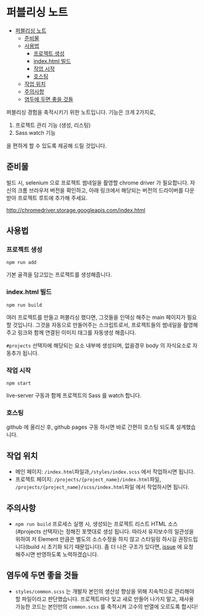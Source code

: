 # 퍼블리싱 노트

- [퍼블리싱 노트](#퍼블리싱-노트)
  - [준비물](#준비물)
  - [사용법](#사용법)
    - [프로젝트 생성](#프로젝트-생성)
    - [index.html 빌드](#indexhtml-빌드)
    - [작업 시작](#작업-시작)
    - [호스팅](#호스팅)
  - [작업 위치](#작업-위치)
  - [주의사항](#주의사항)
  - [염두에 두면 좋을 것들](#염두에-두면-좋을-것들)

퍼블리싱 경험을 축적시키기 위한 노트입니다. 기능은 크게 2가지로,

1.  프로젝트 관리 기능 (생성, 리스팅)
1.  Sass watch 기능

을 편하게 할 수 있도록 제공해 드릴 것입니다.

## 준비물

빌드 시, selenium 으로 프로젝트 썸네일을 촬영할 chrome driver 가 필요합니다. 자신의 크롬 브라우저 버전을 확인하고, 아래 링크에서 해당되는 버전의 드라이버를 다운받아 프로젝트 루트에 추가해 주세요.

http://chromedriver.storage.googleapis.com/index.html

## 사용법

### 프로젝트 생성

```
npm run add
```

기본 골격을 담고있는 프로젝트를 생성해줍니다.

### index.html 빌드

```
npm run build
```

여러 프로젝트를 만들고 퍼블리싱 했다면, 그것들을 인덱싱 해주는 main 페이지가 필요할 것입니다. 그것을 자동으로 만들어주는 스크립트로서, 프로젝트들의 썸네일을 촬영해주고 링크와 함께 연결된 이미지 태그를 자동생성 해줍니다.

`#projects` 선택자에 해당되는 요소 내부에 생성되며, 없을경우 body 의 자식요소로 자동추가 됩니다.

### 작업 시작

```
npm start
```

live-server 구동과 함께 프로젝트의 Sass 를 watch 합니다.

### 호스팅

github 에 올리신 후, github pages 구동 하시면 바로 간편히 호스팅 되도록 설계했습니다.

## 작업 위치

- 메인 페이지: `/index.html`파일과,`/styles/index.scss` 에서 작업하시면 됩니다.
- 프로젝트 페이지: `/projects/{project_name}/index.html`파일, `/projects/{project_name}/scss/index.html`파일 에서 작업하시면 됩니다.

## 주의사항

- `npm run build` 프로세스 실행 시, 생성되는 프로젝트 리스트 HTML 소스(#projects 선택자)는 정해진 포맷대로 생성 됩니다. 따라서 유지보수의 일관성을 위하여 저 Element 만큼은 별도의 소스수정을 하지 않고 스타일링 하시길 권장드립니다(build 시 초기화 되기 때문입니다). 좀 더 나은 구조가 있다면, [issue](https://github.com/LimEunSeop/Publishing-Note/issues) 에 요청 해주시면 반영하도록 노력하겠습니다.

## 염두에 두면 좋을 것들

- `styles/common.scss` 는 개발자 본인의 생산성 향상을 위해 지속적으로 관리해야할 파일이라고 판단했습니다. 프로젝트마다 잊고 새로 만들어 나가지 말고, 재사용 가능한 코드는 본인만의 `common.scss` 를 축적시켜 고수의 반열에 오르도록 합시다!

